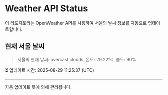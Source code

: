 
# Weather API Status

이 리포지토리는 OpenWeather API를 사용하여 서울의 날씨 정보를 자동으로 업데이트합니다.

## 현재 서울 날씨
> 서울의 현재 날씨: overcast clouds, 온도: 29.22°C, 습도: 90%

⏳ 업데이트 시간: 2025-08-29 11:25:37 (UTC)

---
자동 업데이트 봇에 의해 관리됩니다.

